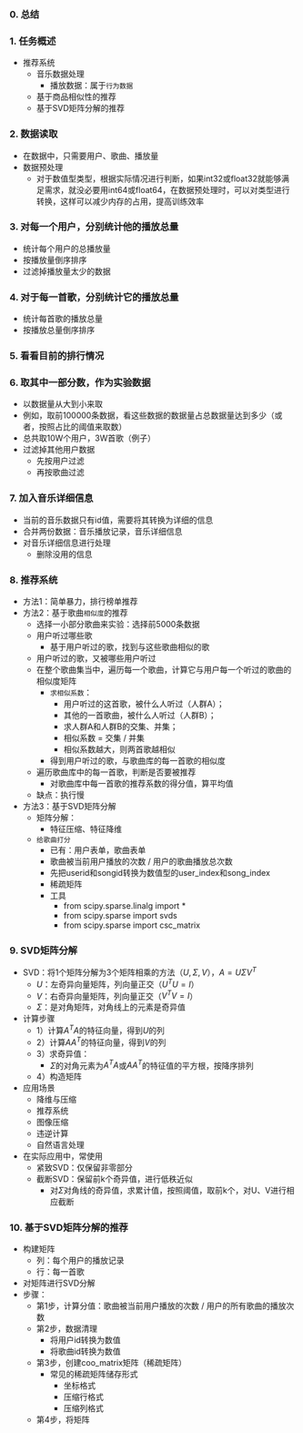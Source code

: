 ### 0. 总结

### 1. 任务概述
- 推荐系统
  - 音乐数据处理
    - 播放数据：属于`行为数据`
  - 基于商品相似性的推荐
  - 基于SVD矩阵分解的推荐

### 2. 数据读取
- 在数据中，只需要用户、歌曲、播放量
- 数据预处理
  - 对于数值型类型，根据实际情况进行判断，如果int32或float32就能够满足需求，就没必要用int64或float64，在数据预处理时，可以对类型进行转换，这样可以减少内存的占用，提高训练效率

### 3. 对每一个用户，分别统计他的播放总量
- 统计每个用户的总播放量
- 按播放量倒序排序
- 过滤掉播放量太少的数据

### 4. 对于每一首歌，分别统计它的播放总量
- 统计每首歌的播放总量
- 按播放总量倒序排序

### 5. 看看目前的排行情况

### 6. 取其中一部分数，作为实验数据
- 以数据量从大到小来取
- 例如，取前100000条数据，看这些数据的数据量占总数据量达到多少（或者，按照占比的阈值来取数）
- 总共取10W个用户，3W首歌（例子）
- 过滤掉其他用户数据
  - 先按用户过滤
  - 再按歌曲过滤

### 7. 加入音乐详细信息
- 当前的音乐数据只有id值，需要将其转换为详细的信息
- 合并两份数据：音乐播放记录，音乐详细信息
- 对音乐详细信息进行处理
  - 删除没用的信息

### 8. 推荐系统
- 方法1：简单暴力，排行榜单推荐
- 方法2：基于歌曲`相似度`的推荐
  - 选择一小部分歌曲来实验：选择前5000条数据
  - 用户听过哪些歌
    - 基于用户听过的歌，找到与这些歌曲相似的歌
  - 用户听过的歌，又被哪些用户听过
  - 在整个歌曲集当中，遍历每一个歌曲，计算它与用户每一个听过的歌曲的相似度矩阵
    - `求相似系数`：
      - 用户听过的这首歌，被什么人听过（人群A）；
      - 其他的一首歌曲，被什么人听过（人群B）；
      - 求人群A和人群B的交集、并集；
      - 相似系数 = 交集 / 并集
      - 相似系数越大，则两首歌越相似
    - 得到用户听过的歌，与歌曲库的每一首歌的相似度
  - 遍历歌曲库中的每一首歌，判断是否要被推荐
    - 对歌曲库中每一首歌的推荐系数的得分值，算平均值
  - 缺点：执行慢
- 方法3：基于SVD矩阵分解
  - 矩阵分解：
    - 特征压缩、特征降维
  - `给歌曲打分`
    - 已有：用户表单，歌曲表单
    - 歌曲被当前用户播放的次数 / 用户的歌曲播放总次数
    - 先把userid和songid转换为数值型的user_index和song_index
    - 稀疏矩阵
    - 工具
      - from scipy.sparse.linalg import *
      - from scipy.sparse import svds
      - from scipy.sparse import csc_matrix

### 9. SVD矩阵分解
- SVD：将1个矩阵分解为3个矩阵相乘的方法（$U, Σ, V$），$A = UΣV^T$
  - $U$：左奇异向量矩阵，列向量正交（$U^TU = I$）
  - $V$：右奇异向量矩阵，列向量正交（$V^TV = I$）
  - $Σ$：是对角矩阵，对角线上的元素是奇异值
- 计算步骤
  - 1）计算$A^TA$的特征向量，得到$U$的列
  - 2）计算$AA^T$的特征向量，得到$V$的列
  - 3）求奇异值：
    - $Σ$的对角元素为$A^TA$或$AA^T$的特征值的平方根，按降序排列
  - 4）构造矩阵
- 应用场景
  - 降维与压缩
  - 推荐系统
  - 图像压缩
  - 违逆计算
  - 自然语言处理
- 在实际应用中，常使用
  - 紧致SVD：仅保留非零部分
  - 截断SVD：保留前k个奇异值，进行低秩近似
    - 对$Σ$对角线的奇异值，求累计值，按照阈值，取前k个，对U、V进行相应截断

### 10. 基于SVD矩阵分解的推荐
- 构建矩阵
  - 列：每个用户的播放记录
  - 行：每一首歌
- 对矩阵进行SVD分解
- 步骤：
  - 第1步，计算分值：歌曲被当前用户播放的次数 / 用户的所有歌曲的播放次数
  - 第2步，数据清理
    - 将用户id转换为数值
    - 将歌曲id转换为数值
  - 第3步，创建coo_matrix矩阵（稀疏矩阵）
    - 常见的稀疏矩阵储存形式
      - 坐标格式
      - 压缩行格式
      - 压缩列格式
  - 第4步，将矩阵